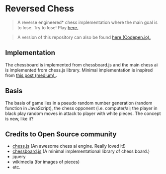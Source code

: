 # Reversed Chess
> A reverse engineered* chess implementation where the main goal is to lose. Try to lose! Play [here.](https://jsfiddle.net/qLejxauc/)

> A version of this repository can also be found [here (Codepen.io).](https://codepen.io/jishanshaikh4/pen/zLQLQR)

## Implementation
The chessboard is implemented from chessboard.js and the main chess ai is implemented from chess.js library. Minimal implementation is inspired from [this post (medium).](https://medium.freecodecamp.org/simple-chess-ai-step-by-step-1d55a9266977).

## Basis
The basis of game lies in a pseudo random number generation (random function in JavaScript), the chess opponent (i.e. computer/ai; the player in black play random moves in attack to player with white pieces. The concept is new, like it?

## Credits to Open Source community
- [chess.js](https://github.com/jhlywa/chess.js) (An awesome chess ai engine. Really loved it!)
- [chessboard.js](https://www.chessboardjs.com/) (A minimal implementational library of chess board.)
- jquery
- wikimedia (for images of pieces)
- etc.
